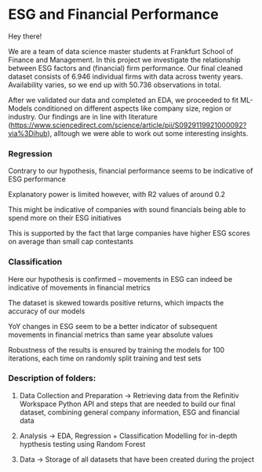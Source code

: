 # ESG and Financial Performance

Hey there!

We are a team of data science master students at Frankfurt School of Finance and Management. In this project we investigate the relationship between ESG factors and (financial) firm performance. Our final cleaned dataset consists of 6.946 individual firms with data across twenty years. Availability varies, so we end up with 50.736 observations in total.

After we validated our data and completed an EDA, we proceeded to fit ML-Models conditioned on different aspects like company size, region or industry. Our findings are in line with literature (https://www.sciencedirect.com/science/article/pii/S0929119921000092?via%3Dihub), alltough we were able to work out some interesting insights.

### Regression

Contrary to our hypothesis, financial performance seems to be indicative of ESG performance

Explanatory power is limited however, with R2 values of around 0.2

This might be indicative of companies with sound financials being able to spend more on their ESG initiatives

This is supported by the fact that large companies have higher ESG scores on average than small cap contestants

### Classification

Here our hypothesis is confirmed – movements in ESG can indeed be indicative of movements in financial metrics

The dataset is skewed towards positive returns, which impacts the accuracy of our models

YoY changes in ESG seem to be a better indicator of subsequent movements in financial metrics than same year absolute values

Robustness of the results is ensured by training the models for 100 iterations, each time on randomly split training and test sets


### Description of folders:

1) Data Collection and Preparation -> Retrieving data from the Refinitiv Workspace Python API and steps that are needed to build our final dataset, combining general company information, ESG and financial data

2) Analysis -> EDA, Regression + Classification Modelling for in-depth hypthesis testing using Random Forest

3) Data -> Storage of all datasets that have been created during the project

